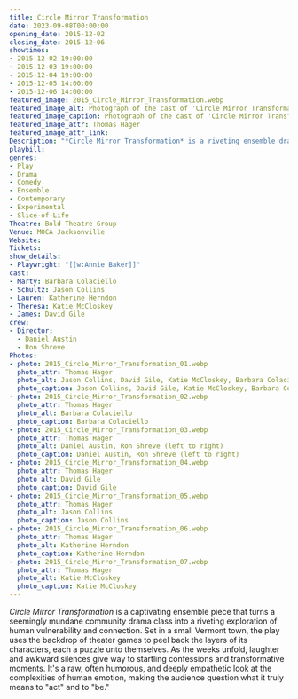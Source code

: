 ```yaml
---
title: Circle Mirror Transformation
date: 2023-09-08T00:00:00
opening_date: 2015-12-02
closing_date: 2015-12-06
showtimes:
- 2015-12-02 19:00:00
- 2015-12-03 19:00:00
- 2015-12-04 19:00:00
- 2015-12-05 14:00:00
- 2015-12-06 14:00:00
featured_image: 2015_Circle_Mirror_Transformation.webp
featured_image_alt: Photograph of the cast of 'Circle Mirror Transformation' with Chul Hyun Ahn's 'Tunnel' (left to right) Katherine Herndon, David Gile, Katie McCloskey, Jason Collins, Barbara Colaciello
featured_image_caption: Photograph of the cast of 'Circle Mirror Transformation' with Chul Hyun Ahn's 'Tunnel' (left to right) Katherine Herndon, David Gile, Katie McCloskey, Jason Collins, Barbara Colaciello
featured_image_attr: Thomas Hager
featured_image_attr_link: 
Description: "*Circle Mirror Transformation* is a riveting ensemble drama set in a Vermont community class. Using theater games as a lens, it uncovers the raw, complex layers of human emotion and connection, blending humor and heartbreak in a compelling narrative."
playbill:
genres: 
- Play
- Drama
- Comedy
- Ensemble
- Contemporary
- Experimental
- Slice-of-Life
Theatre: Bold Theatre Group
Venue: MOCA Jacksonville
Website: 
Tickets: 
show_details: 
- Playwright: "[[w:Annie Baker]]"
cast:
- Marty: Barbara Colaciello
- Schultz: Jason Collins
- Lauren: Katherine Herndon
- Theresa: Katie McCloskey
- James: David Gile
crew:
- Director: 
  - Daniel Austin
  - Ron Shreve
Photos:
- photo: 2015_Circle_Mirror_Transformation_01.webp
  photo_attr: Thomas Hager
  photo_alt: Jason Collins, David Gile, Katie McCloskey, Barbara Colaciello, Katherine Herndon (left to right)
  photo_caption: Jason Collins, David Gile, Katie McCloskey, Barbara Colaciello, Katherine Herndon (left to right)
- photo: 2015_Circle_Mirror_Transformation_02.webp
  photo_attr: Thomas Hager
  photo_alt: Barbara Colaciello
  photo_caption: Barbara Colaciello
- photo: 2015_Circle_Mirror_Transformation_03.webp
  photo_attr: Thomas Hager
  photo_alt: Daniel Austin, Ron Shreve (left to right)
  photo_caption: Daniel Austin, Ron Shreve (left to right)
- photo: 2015_Circle_Mirror_Transformation_04.webp
  photo_attr: Thomas Hager
  photo_alt: David Gile
  photo_caption: David Gile
- photo: 2015_Circle_Mirror_Transformation_05.webp
  photo_attr: Thomas Hager
  photo_alt: Jason Collins
  photo_caption: Jason Collins
- photo: 2015_Circle_Mirror_Transformation_06.webp
  photo_attr: Thomas Hager
  photo_alt: Katherine Herndon
  photo_caption: Katherine Herndon
- photo: 2015_Circle_Mirror_Transformation_07.webp
  photo_attr: Thomas Hager
  photo_alt: Katie McCloskey
  photo_caption: Katie McCloskey
---
```

*Circle Mirror Transformation* is a captivating ensemble piece that turns a seemingly mundane community drama class into a riveting exploration of human vulnerability and connection. Set in a small Vermont town, the play uses the backdrop of theater games to peel back the layers of its characters, each a puzzle unto themselves. As the weeks unfold, laughter and awkward silences give way to startling confessions and transformative moments. It's a raw, often humorous, and deeply empathetic look at the complexities of human emotion, making the audience question what it truly means to "act" and to "be."